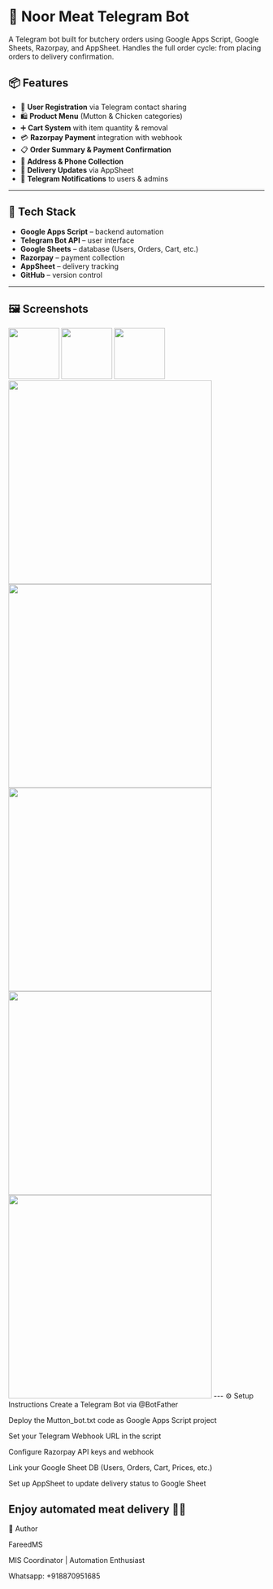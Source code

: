 # 🐐 Noor Meat Telegram Bot
A Telegram bot built for butchery orders using Google Apps Script, Google Sheets, Razorpay, and AppSheet. Handles the full order cycle: from placing orders to delivery confirmation.

## 📦 Features
- 📲 **User Registration** via Telegram contact sharing  
- 🛍️ **Product Menu** (Mutton & Chicken categories)  
- ➕ **Cart System** with item quantity & removal  
- 💳 **Razorpay Payment** integration with webhook  
- 📋 **Order Summary & Payment Confirmation**  
- 📡 **Address & Phone Collection**  
- 🚚 **Delivery Updates** via AppSheet  
- 📩 **Telegram Notifications** to users & admins  
---

## 🧠 Tech Stack
- **Google Apps Script** – backend automation  
- **Telegram Bot API** – user interface  
- **Google Sheets** – database (Users, Orders, Cart, etc.)  
- **Razorpay** – payment collection  
- **AppSheet** – delivery tracking  
- **GitHub** – version control  
---

## 🖼️ Screenshots
<img src="images/screen1.1.jpeg" width="100"/>
<img src="images/screen1.2.jpeg" width="100"/>
<img src="images/screen2.jpeg" width="100"/>
<img src="images/acknowledgement.jpeg" width="400"/>
<img src="images/appsheet1.jpeg" width="400"/>
<img src="images/appsheet2.jpeg" width="400"/>
<img src="images/appsheet34.jpeg" width="400"/>
<img src="images/appsheet4.jpeg" width="400"/>
---
⚙️ Setup Instructions
Create a Telegram Bot via @BotFather

Deploy the Mutton_bot.txt code as Google Apps Script project

Set your Telegram Webhook URL in the script

Configure Razorpay API keys and webhook

Link your Google Sheet DB (Users, Orders, Cart, Prices, etc.)

Set up AppSheet to update delivery status to Google Sheet

Enjoy automated meat delivery 🚚🐐
---
🙌 Author

FareedMS

MIS Coordinator | Automation Enthusiast

Whatsapp: +918870951685
